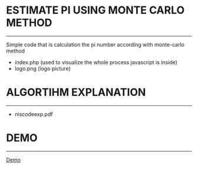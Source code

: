 # ESTIMATE PI USING MONTE CARLO METHOD
---------------------------------------
Simple code that is calculation the pi number according with monte-carlo method

- index.php (used to visualize the whole process javascript is inside)
- logo.png (logo picture)

# ALGORTIHM EXPLANATION
---------------------------------------
- niscodeexp.pdf 


# DEMO
---------------------------------------
<a href="https://nis.softeka.ch/" target="blank"> Demo </a>
